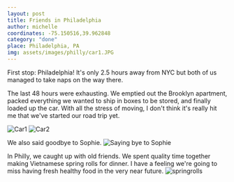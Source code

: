 ```yaml
---
layout: post
title: Friends in Philadelphia
author: michelle
coordinates: -75.150516,39.962848
category: "done"
place: Philadelphia, PA
img: assets/images/philly/car1.JPG
---
```


First stop: Philadelphia! It's only 2.5 hours away from NYC but both of us managed to take naps on the way there.

The last 48 hours were exhausting. We emptied out the Brooklyn apartment, packed everything we wanted to ship in boxes to be stored, and finally loaded up the car. With all the stress of moving, I don't think it's really hit me that we've started our road trip yet.

![Car1]({{site.url}}/assets/images/philly/car1.JPG)
![Car2]({{site.url}}/assets/images/philly/car2.JPG)

We also said goodbye to Sophie.
![Saying bye to Sophie]({{site.url}}/assets/images/philly/sophie.JPG)

In Philly, we caught up with old friends. We spent quality time together making Vietnamese spring rolls for dinner. I have a feeling we're going to miss having fresh healthy food in the very near future.
![springrolls]({{site.url}}/assets/images/philly/springrolls.JPG)

